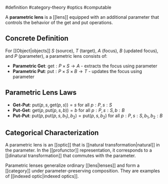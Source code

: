 #definition #category-theory #optics #computable

A **parametric lens** is a [[lens]] equipped with an additional parameter that controls the behavior of the get and put operations.

## Concrete Definition

For [[Object|objects]] $S$ (source), $T$ (target), $A$ (focus), $B$ (updated focus), and $P$ (parameter), a parametric lens consists of:

- **Parametric Get**: $\text{get}: P \times S \to A$ - extracts the focus using parameter
- **Parametric Put**: $\text{put}: P \times S \times B \to T$ - updates the focus using parameter

## Parametric Lens Laws

- **Get-Put**: $\text{put}(p, s, \text{get}(p, s)) = s$ for all $p: P, s: S$
- **Put-Get**: $\text{get}(p, \text{put}(p, s, b)) = b$ for all $p: P, s: S, b: B$
- **Put-Put**: $\text{put}(p, \text{put}(p, s, b_1), b_2) = \text{put}(p, s, b_2)$ for all $p: P, s: S, b_1, b_2: B$

## Categorical Characterization

A parametric lens is an [[optic]] that is [[natural transformation|natural]] in the parameter. In the [[profunctor]] representation, it corresponds to a [[dinatural transformation]] that commutes with the parameter.

<!-- \begin{tikzcd} P \times S \arrow[r, "\text{get}"] \arrow[d, "\text{id} \times \langle \text{id}, \text{get} \rangle"'] & A \\ P \times S \times A \arrow[r, "\text{id} \times \text{id} \times f"'] & P \times S \times B \arrow[u, "\text{put}"'] \end{tikzcd} -->

Parametric lenses generalize ordinary [[lens|lenses]] and form a [[category]] under parameter-preserving composition. They are examples of [[indexed optic|indexed optics]].